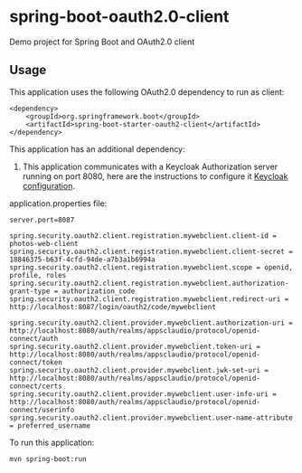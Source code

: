 # spring-boot-oauth2.0-client
Demo project for Spring Boot and OAuth2.0 client


## Usage

This application uses the following OAuth2.0 dependency to run as client:

```
<dependency>
	<groupId>org.springframework.boot</groupId>
	<artifactId>spring-boot-starter-oauth2-client</artifactId>
</dependency>
```

This application has an additional dependency:
1. This application communicates with a Keycloak Authorization server running on port 8080, here are the instructions to configure it [Keycloak configuration]().

application.properties file:
```
server.port=8087

spring.security.oauth2.client.registration.mywebclient.client-id = photos-web-client
spring.security.oauth2.client.registration.mywebclient.client-secret = 18846375-b63f-4cfd-94de-a7b3a1b6994a
spring.security.oauth2.client.registration.mywebclient.scope = openid, profile, roles
spring.security.oauth2.client.registration.mywebclient.authorization-grant-type = authorization_code
spring.security.oauth2.client.registration.mywebclient.redirect-uri = http://localhost:8087/login/oauth2/code/mywebclient

spring.security.oauth2.client.provider.mywebclient.authorization-uri = http://localhost:8080/auth/realms/appsclaudio/protocol/openid-connect/auth
spring.security.oauth2.client.provider.mywebclient.token-uri = http://localhost:8080/auth/realms/appsclaudio/protocol/openid-connect/token
spring.security.oauth2.client.provider.mywebclient.jwk-set-uri = http://localhost:8080/auth/realms/appsclaudio/protocol/openid-connect/certs
spring.security.oauth2.client.provider.mywebclient.user-info-uri = http://localhost:8080/auth/realms/appsclaudio/protocol/openid-connect/userinfo
spring.security.oauth2.client.provider.mywebclient.user-name-attribute = preferred_username
```

To run this application:

```
mvn spring-boot:run
```